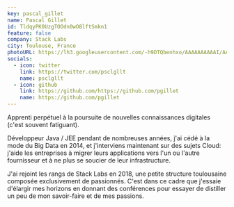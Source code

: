 ```yaml
---
key: pascal_gillet
name: Pascal Gillet
id: TldqyPK0UzgTOOdn0wO8lftSmkn1
feature: false
company: Stack Labs
city: Toulouse, France
photoURL: https://lh3.googleusercontent.com/-h9DTQbenhxo/AAAAAAAAAAI/AAAAAAAAAAA/AKxrwcblo5S3buQ4lTRI7yZLtfSd4MGzcg/mo/photo.jpg
socials:
  - icon: twitter
    link: https://twitter.com/psclgllt
    name: psclgllt
  - icon: github
    link: https://github.com/https://github.com/pgillet
    name: https://github.com/pgillet
---
```

Apprenti perpétuel à la poursuite de nouvelles connaissances digitales (c'est souvent fatiguant).

Développeur Java / JEE pendant de nombreuses années, j'ai cédé à la mode du Big Data en 2014, et j'interviens maintenant sur des sujets Cloud: j'aide les entreprises à migrer leurs applications vers l'un ou l'autre fournisseur et à ne plus se soucier de leur infrastructure.

J'ai rejoint les rangs de Stack Labs en 2018, une petite structure toulousaine composée exclusivement de passionnés. C'est dans ce cadre que j'essaie d'élargir mes horizons en donnant des conférences pour essayer de distiller un peu de mon savoir-faire et de mes passions. 
